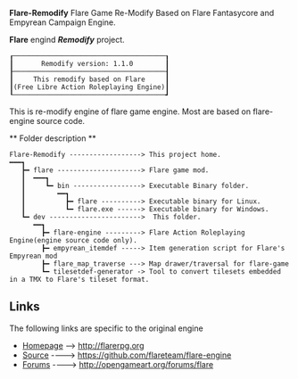 **Flare-Remodify**
Flare Game Re-Modify Based on Flare Fantasycore and Empyrean Campaign Engine.

**Flare** engind **_Remodify_** project.
```
┎──────────────────────────────────────┒
┃       Remodify version: 1.1.0        ┃
┠──────────────────────────────────────┨
┃     This remodify based on Flare     ┃
┃(Free Libre Action Roleplaying Engine)┃
┖──────────────────────────────────────┛
```
  This is re-modify engine of flare game engine.
Most are based on flare-engine source code.

** Folder description **
```
Flare-Remodify ------------------> This project home.
━━━┓
   ┣━ flare ---------------------> Flare game mod.
   ┃  ━━━┓
   ┃     ┗━ bin -----------------> Executable Binary folder.
   ┃        ━━┓
   ┃          ┣━ flare ----------> Executable binary for Linux.
   ┃          ┗━ flare.exe ------> Executable binary for Windows.
   ┗━ dev ----------------------->  This folder.
      ━━┓
        ┣━ flare-engine ---------> Flare Action Roleplaying Engine(engine source code only).
        ┣━ empyrean_itemdef -----> Item generation script for Flare's Empyrean mod
        ┣━ flare_map_traverse ---> Map drawer/traversal for flare-game
        ┗━ tilesetdef-generator -> Tool to convert tilesets embedded in a TMX to Flare's tileset format.
```
## Links

The following links are specific to the original engine

* [Homepage](http://flarerpg.org) --> http://flarerpg.org
* [Source](https://github.com/flareteam/flare-engine) ----> https://github.com/flareteam/flare-engine
* [Forums](http://opengameart.org/forums/flare) ----> http://opengameart.org/forums/flare
